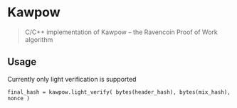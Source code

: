 # Kawpow

> C/C++ implementation of Kawpow – the Ravencoin Proof of Work algorithm

## Usage

Currently only light verification is supported

```final_hash = kawpow.light_verify( bytes(header_hash), bytes(mix_hash), nonce )```

